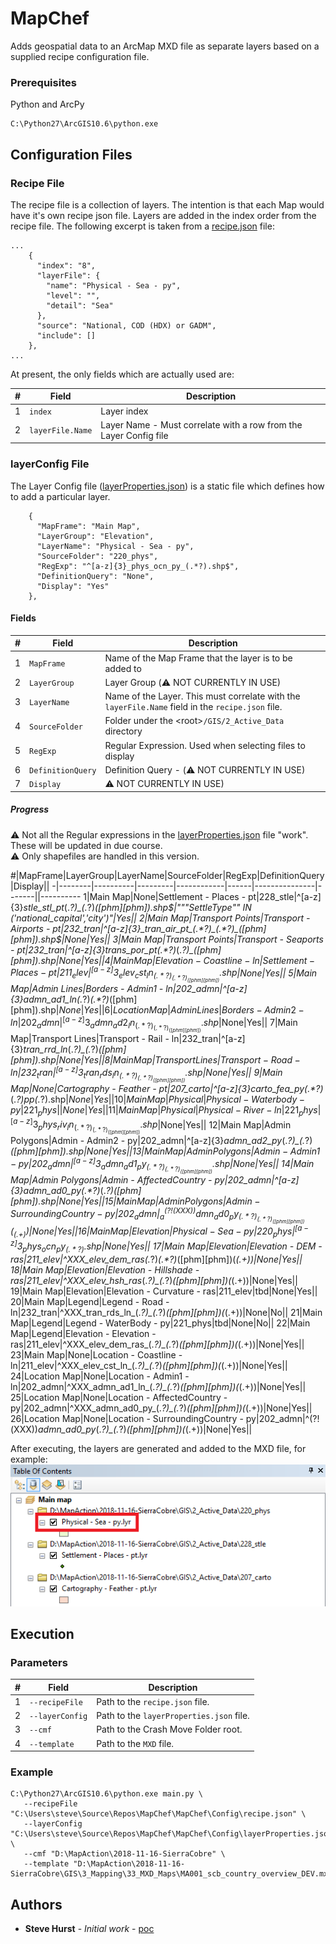 # MapChef

Adds geospatial data to an ArcMap MXD file as separate layers based on a supplied recipe configuration file.

### Prerequisites

Python and ArcPy

```
C:\Python27\ArcGIS10.6\python.exe
```

## Configuration Files


### Recipe File

The recipe file is a collection of layers.  The intention is that each Map would have it's own recipe json file.
Layers are added in the index order from the recipe file.
The following excerpt is taken from a [recipe.json](Config/recipe.json) file:
```
...
    {
      "index": "8",
      "layerFile": {
        "name": "Physical - Sea - py",
        "level": "",
        "detail": "Sea"
      },
      "source": "National, COD (HDX) or GADM",
      "include": []
    },
...
```

At present, the only fields which are actually used are:

#|Field | Description|
-|------------ | --------------------------------------------------------------|
1|```index``` | Layer index|
2|```layerFile.Name``` | Layer Name  - Must correlate with a row from the Layer Config file|


### layerConfig File

The Layer Config file ([layerProperties.json](Config/layerProperties.json)) is a static file which defines how to add a particular layer.

```
    {
      "MapFrame": "Main Map",
      "LayerGroup": "Elevation",
      "LayerName": "Physical - Sea - py",
      "SourceFolder": "220_phys",
      "RegExp": "^[a-z]{3}_phys_ocn_py_(.*?).shp$",
      "DefinitionQuery": "None",
      "Display": "Yes"
    },
```

#### Fields   
#|Field | Description|
-|------------ | -------------|
1|```MapFrame``` | Name of the Map Frame that the layer is to be added to|
2|```LayerGroup``` | Layer Group (:warning: NOT CURRENTLY IN USE)|
3|```LayerName``` | Name of the Layer.  This must correlate with the ```layerFile.Name``` field in the ```recipe.json``` file.  |
4|```SourceFolder``` | Folder under the &lt;root&gt;```/GIS/2_Active_Data``` directory|
5|```RegExp``` | Regular Expression.  Used when selecting files to display|
6|```DefinitionQuery``` | Definition Query - (:warning: NOT CURRENTLY IN USE)|
7|```Display``` | :warning: NOT CURRENTLY IN USE)|


##### Progress
:warning: Not all the Regular expressions in the [layerProperties.json](Config/layerProperties.json) file "work".  These will be updated in due course.<br>
:warning: Only shapefiles are handled in this version.


#|MapFrame|LayerGroup|LayerName|SourceFolder|RegExp|DefinitionQuery|Display||
-|--------|----------|---------|------------|------|---------------|-------||----------
1|Main Map|None|Settlement - Places - pt|228_stle|^[a-z]{3}_stle_stl_pt_(.*?)_(.*?)_([phm][phm]).shp$|"""SettleType"" IN ('national_capital','city')"|Yes||
2|Main Map|Transport Points|Transport - Airports - pt|232_tran|^[a-z]{3}_tran_air_pt_(.*?)_(.*?)_([phm][phm]).shp$|None|Yes||
3|Main Map|Transport Points|Transport - Seaports - pt|232_tran|^[a-z]{3}_trans_por_pt_(.*?)_(.*?)_([phm][phm]).shp$|None|Yes||
4|Main Map|Elevation - Coastline - ln|Settlement - Places - pt|211_elev|^[a-z]{3}_elev_cst_ln_(.*?)_(.*?)_([phm][phm]).shp$|None|Yes||
5|Main Map|Admin Lines|Borders - Admin1 - ln|202_admn|^[a-z]{3}_admn_ad1_ln_(.*?)_(.*?)_([phm][phm]).shp$|None|Yes||
6|Location Map|Admin Lines|Borders - Admin2 - ln|202_admn|^[a-z]{3}_admn_ad2_ln_(.*?)_(.*?)_([phm][phm]).shp$|None|Yes||
7|Main Map|Transport Lines|Transport - Rail - ln|232_tran|^[a-z]{3}_tran_rrd_ln_(.*?)_(.*?)_([phm][phm]).shp$|None|Yes||
8|Main Map|Transport Lines|Transport - Road - ln|232_tran|^[a-z]{3}_tran_rds_ln_(.*?)_(.*?)_([phm][phm]).shp$|None|Yes||
9|Main Map|None|Cartography - Feather - pt|207_carto|^[a-z]{3}_carto_fea_py_(.*?)_(.*?)_pp_(.*?).shp$|None|Yes||
10|Main Map|Physical|Physical - Waterbody - py|221_phys||None|Yes||
11|Main Map|Physical|Physical - River - ln|221_phys|^[a-z]{3}_phys_riv_ln_(.*?)_(.*?)_([phm][phm]).shp$|None|Yes||
12|Main Map|Admin Polygons|Admin - Admin2 - py|202_admn|^[a-z]{3}_admn_ad2_py_(.*?)_(.*?)_([phm][phm]).shp$|None|Yes||
13|Main Map|Admin Polygons|Admin - Admin1 - py|202_admn|^[a-z]{3}_admn_ad1_py_(.*?)_(.*?)_([phm][phm]).shp$|None|Yes||
14|Main Map|Admin Polygons|Admin - AffectedCountry - py|202_admn|^[a-z]{3}_admn_ad0_py_(.*?)_(.*?)_([phm][phm]).shp$|None|Yes||
15|Main Map|Admin Polygons|Admin - SurroundingCountry - py|202_admn|^(?!(XXX))_admn_ad0_py_(.*?)_(.*?)_([phm][phm])(_(.+))|None|Yes||
16|Main Map|Elevation|Physical - Sea - py|220_phys|^[a-z]{3}_phys_ocn_py_(.*?).shp$|None|Yes||
17|Main Map|Elevation|Elevation - DEM - ras|211_elev|^XXX_elev_dem_ras_(.*?)_(.*?)_([phm][phm])(_(.+))|None|Yes||
18|Main Map|Elevation|Elevation - Hillshade - ras|211_elev|^XXX_elev_hsh_ras_(.*?)_(.*?)_([phm][phm])(_(.+))|None|Yes||
19|Main Map|Elevation|Elevation - Curvature - ras|211_elev|tbd|None|Yes||
20|Main Map|Legend|Legend - Road - ln|232_tran|^XXX_tran_rds_ln_(.*?)_(.*?)_([phm][phm])(_(.+))|None|No||
21|Main Map|Legend|Legend - WaterBody - py|221_phys|tbd|None|No||
22|Main Map|Legend|Elevation - Elevation - ras|211_elev|^XXX_elev_dem_ras_(.*?)_(.*?)_([phm][phm])(_(.+))|None|Yes||
23|Main Map|None|Location - Coastline - ln|211_elev|^XXX_elev_cst_ln_(.*?)_(.*?)_([phm][phm])(_(.+))|None|Yes||
24|Location Map|None|Location - Admin1 - ln|202_admn|^XXX_admn_ad1_ln_(.*?)_(.*?)_([phm][phm])(_(.+))|None|Yes||
25|Location Map|None|Location - AffectedCountry - py|202_admn|^XXX_admn_ad0_py_(.*?)_(.*?)_([phm][phm])(_(.+))|None|Yes||
26|Location Map|None|Location - SurroundingCountry - py|202_admn|^(?!(XXX))_admn_ad0_py_(.*?)_(.*?)_([phm][phm])(_(.+))|None|Yes||





After executing, the layers are generated and added to the MXD file, for example:
![alt text](Images/TableOfContents.png)

## Execution

### Parameters

#|Field | Description|
-|------------ | -------------|
1|```--recipeFile``` | Path to the ```recipe.json``` file.|
2|```--layerConfig``` | Path to the ```layerProperties.json``` file.|
3|```--cmf``` | Path to the Crash Move Folder root. |
4|```--template``` | Path to the ```MXD``` file.|

### Example


```
C:\Python27\ArcGIS10.6\python.exe main.py \
   --recipeFile "C:\Users\steve\Source\Repos\MapChef\MapChef\Config\recipe.json" \
   --layerConfig "C:\Users\steve\Source\Repos\MapChef\MapChef\Config\layerProperties.json" \
   --cmf "D:\MapAction\2018-11-16-SierraCobre" \
   --template "D:\MapAction\2018-11-16-SierraCobre\GIS\3_Mapping\33_MXD_Maps\MA001_scb_country_overview_DEV.mxd" 
```

## Authors

* **Steve Hurst** - *Initial work* - [poc](https://github.com/mapaction/mapactionpy_arcmap/poc)

